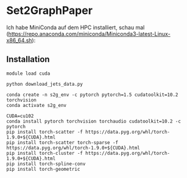 # Set2GraphPaper

Ich habe MiniConda auf dem HPC installiert, schau mal (https://repo.anaconda.com/miniconda/Miniconda3-latest-Linux-x86_64.sh): 

## Installation

    module load cuda
    
    python download_jets_data.py

    conda create -n s2g_env -c pytorch pytorch=1.5 cudatoolkit=10.2 torchvision  
    conda activate s2g_env

    CUDA=cu102
    conda install pytorch torchvision torchaudio cudatoolkit=10.2 -c pytorch
    pip install torch-scatter -f https://data.pyg.org/whl/torch-1.9.0+${CUDA}.html
    pip install torch-scatter torch-sparse -f https://data.pyg.org/whl/torch-1.9.0+${CUDA}.html
    pip install torch-cluster -f https://data.pyg.org/whl/torch-1.9.0+${CUDA}.html
    pip install torch-spline-conv
    pip install torch-geometric


